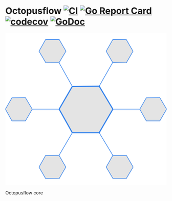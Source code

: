 # Octopusflow [![CI][1]][1] [![Go Report Card][2]][2] [![codecov][3]][4] [![GoDoc][5]][6]

[1]: https://github.com/octopusflow/octopusflow/workflows/CI/badge.svg
[2]: https://goreportcard.com/badge/github.com/octopusflow/octopusflow
[3]: https://codecov.io/gh/octopusflow/octopusflow/branch/master/graph/badge.svg "Coverage badge"
[4]: https://codecov.io/gh/octopusflow/octopusflow "Codecov Status"
[5]: https://godoc.org/github.com/octopusflow/octopusflow?status.svg "GoDoc badge"
[6]: https://godoc.org/github.com/octopusflow/octopusflow "GoDoc"

![Octopusflow](octopusflow.svg)

Octopusflow core
